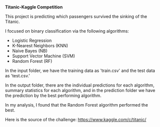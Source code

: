 **Titanic-Kaggle Competition**

This project is predicting which passengers survived the sinking of the Titanic. 

I focused on binary classification via the following algorithms:
+ Logistic Regression
+ K-Nearest Neighbors (KNN)
+ Naive Bayes (NB)
+ Support Vector Machine (SVM)
+ Random Forest (RF)

In the input folder, we have the training data as 'train.csv' and the test data as 'test.csv.' 

In the output folder, there are the individual predictions for each algorithm, summary statistics for each algorithm, and in the prediction folder we have the prediction by the best performing algorithm.

In my analysis, I found that the Random Forest algorithm performed the best.

Here is the source of the challenge: https://www.kaggle.com/c/titanic/
